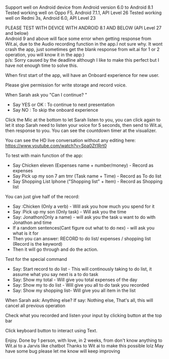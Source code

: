 Support well on Android device from Android version 6.0 to Android 8.1   
Tested working well on Oppo F5, Android 7.1.1, API Level 26
Tested working well on Redmi 3s, Android 6.0, API Level 23

PLEASE TEST WITH DEVICE WITH ANDROID 8.1 AND BELOW (API Level 27 and below)         
Android 9 and above will face some error when getting response from Wit.ai, due to the Audio recording function in the app.I not sure why. It wont crash the app, just sometimes get the blank response from wit.ai for 1 or 2 operation, you will know it  in the app:)        
p/s: Sorry caused by the deadline although I like to make this perfect but I have not enough time to solve this.   

When first start of the app, will have an Onboard experience for new user.

Please give permission for write storage and record voice.

When Sarah ask you "Can I continue? "
- Say YES or OK : To continue to next presentation
- Say NO : To skip the onboard experience 

Click the Mic at the bottom to let Sarah listen to you, you can click again to let it stop 
Sarah need to listen your voice for 5 seconds, then send to Wit.ai, then response to you. 
You can see the countdown timer at the visualizer.

You can see the HD live conversation without any editing here: https://www.youtube.com/watch?v=Spa0Zt1Rrt0

To test with main function of the app:
- Say Chicken eleven (Expenses name + number/money) - Record as expenses
- Say Pick up my son 7 am tmr (Task name + Time) - Record as To do list
- Say Shopping List Iphone ("Shopping list" + Item) - Record as Shopping list 

You can just give half of the record: 
- Say :Chicken (Only a verb) - Will ask you how much you spend for it
- Say :Pick up my son (Only task) - Will ask you the time
- Say: Jonathon(Only a name) - will ask you the task u want to do with Jonathon and time
- If a random sentences(Cant figure out what to do nex) - will ask you what is it for
- Then you can answer: RECORD to do list/ expenses / shopping list (Record is the keyword) 
- Then it will go through and do the action. 

Test for the special command
- Say: Start record to do list - This will continously taking to do list, it assume what you say next is a to do task
- Say: Show my total - Will give you total expenses of the day
- Say: Show my to do list - Will give you all to do task you recorded 
- Say: Show my shopping list- Will give you all item in the list 

When Sarah ask: Anything else?
If say: Nothing else, That's all, this will cancel all previous operation

Check what you recorded and listen your input by clicking button at the top bar

Click keyboard button to interact using Text.

Enjoy. Done by 1 person, with love, in 2 weeks, from don't know anything to Wit.ai to a Jarvis like chatbot
Thanks to Wit ai to make this possible lolz
May have some bug please let me know will keep improving
